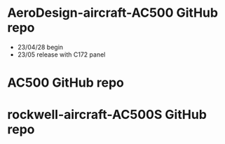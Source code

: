 # AeroDesign-aircraft-AC500 GitHub repo 
- 23/04/28 begin
- 23/05 release with C172 panel
# AC500 GitHub repo 
# rockwell-aircraft-AC500S GitHub repo 
